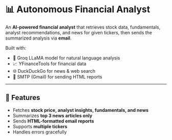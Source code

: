 # 📊 Autonomous Financial Analyst  

An **AI-powered financial analyst** that retrieves stock data, fundamentals, analyst recommendations, and news for given tickers, then sends the summarized analysis via **email**.  

Built with:  
- 🧠 Groq LLaMA model for natural language analysis  
- 📈 YFinanceTools for financial data  
- 🌐 DuckDuckGo for news & web search  
- 📧 SMTP (Gmail) for sending HTML reports  

---

## 🚀 Features  
- Fetches **stock price, analyst insights, fundamentals, and news**  
- Summarizes **top 3 news articles only**  
- Sends **HTML-formatted email reports**  
- Supports **multiple tickers**  
- Handles errors gracefully  


